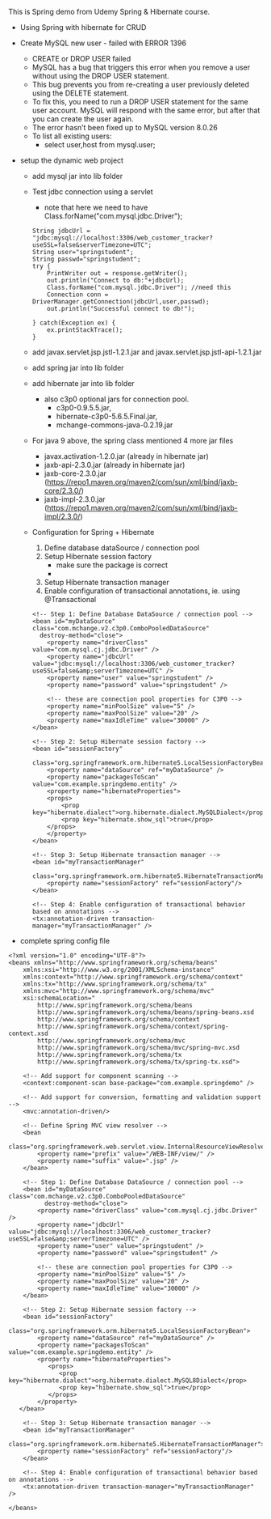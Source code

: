 This is Spring demo from Udemy Spring & Hibernate course.
- Using Spring with hibernate for CRUD

- Create MySQL new user - failed with ERROR 1396 
    - CREATE or DROP USER failed
    - MySQL has a bug that triggers this error when you remove a user without using the DROP USER statement.
    - This bug prevents you from re-creating a user previously deleted using the DELETE statement.
    - To fix this, you need to run a DROP USER statement for the same user account. MySQL will respond with the same error, but after that you can create the user again.
    - The error hasn’t been fixed up to MySQL version 8.0.26  
    - To list all existing users:
        - select user,host from mysql.user; 


- setup the dynamic web project 
    - add mysql jar into lib folder
    - Test jdbc connection using a servlet
        - note that here we need to have Class.forName("com.mysql.jdbc.Driver");
        ```
        String jdbcUrl = "jdbc:mysql://localhost:3306/web_customer_tracker?useSSL=false&serverTimezone=UTC";
		String user="springstudent";
		String passwd="springstudent";
		try {
			PrintWriter out = response.getWriter();
			out.println("Connect to db:"+jdbcUrl);
			Class.forName("com.mysql.jdbc.Driver"); //need this
			Connection conn = DriverManager.getConnection(jdbcUrl,user,passwd);
			out.println("Successful connect to db!");
			
		} catch(Exception ex) {
			ex.printStackTrace();
		}
        ```
    - add javax.servlet.jsp.jstl-1.2.1.jar and javax.servlet.jsp.jstl-api-1.2.1.jar 
    - add spring jar into lib folder
    - add hibernate jar into lib folder
        - also c3p0 optional jars for connection pool. 
            - c3p0-0.9.5.5.jar, 
            - hibernate-c3p0-5.6.5.Final.jar, 
            - mchange-commons-java-0.2.19.jar
    - For java 9 above, the spring class mentioned 4 more jar files
        - javax.activation-1.2.0.jar (already in hibernate jar)
        - jaxb-api-2.3.0.jar (already in hibernate jar)
        - jaxb-core-2.3.0.jar (https://repo1.maven.org/maven2/com/sun/xml/bind/jaxb-core/2.3.0/)
        - jaxb-impl-2.3.0.jar (https://repo1.maven.org/maven2/com/sun/xml/bind/jaxb-impl/2.3.0/)

    - Configuration for Spring + Hibernate
        1. Define database dataSource / connection pool
        2. Setup Hibernate session factory
            - make sure the package is correct
            - <property name="packagesToScan" value="com.example.springdemo.entity" />
        3. Setup Hibernate transaction manager
        4. Enable configuration of transactional annotations, ie. using @Transactional

        ```
        <!-- Step 1: Define Database DataSource / connection pool -->
	    <bean id="myDataSource" class="com.mchange.v2.c3p0.ComboPooledDataSource"
          destroy-method="close">
            <property name="driverClass" value="com.mysql.cj.jdbc.Driver" />
            <property name="jdbcUrl" value="jdbc:mysql://localhost:3306/web_customer_tracker?useSSL=false&amp;serverTimezone=UTC" />
            <property name="user" value="springstudent" />
            <property name="password" value="springstudent" /> 

            <!-- these are connection pool properties for C3P0 -->
            <property name="minPoolSize" value="5" />
            <property name="maxPoolSize" value="20" />
            <property name="maxIdleTime" value="30000" />
        </bean>  
	
        <!-- Step 2: Setup Hibernate session factory -->
        <bean id="sessionFactory"
            class="org.springframework.orm.hibernate5.LocalSessionFactoryBean">
            <property name="dataSource" ref="myDataSource" />
            <property name="packagesToScan" value="com.example.springdemo.entity" />
            <property name="hibernateProperties">
            <props>
                <prop key="hibernate.dialect">org.hibernate.dialect.MySQLDialect</prop>
                <prop key="hibernate.show_sql">true</prop>
            </props>
            </property>
        </bean>	  

        <!-- Step 3: Setup Hibernate transaction manager -->
        <bean id="myTransactionManager"
                class="org.springframework.orm.hibernate5.HibernateTransactionManager">
            <property name="sessionFactory" ref="sessionFactory"/>
        </bean>
        
        <!-- Step 4: Enable configuration of transactional behavior based on annotations -->
        <tx:annotation-driven transaction-manager="myTransactionManager" />
        ```

- complete spring config file

```
<?xml version="1.0" encoding="UTF-8"?>
<beans xmlns="http://www.springframework.org/schema/beans"
	xmlns:xsi="http://www.w3.org/2001/XMLSchema-instance" 
	xmlns:context="http://www.springframework.org/schema/context"
    xmlns:tx="http://www.springframework.org/schema/tx"
	xmlns:mvc="http://www.springframework.org/schema/mvc"
	xsi:schemaLocation="
		http://www.springframework.org/schema/beans
		http://www.springframework.org/schema/beans/spring-beans.xsd
		http://www.springframework.org/schema/context
		http://www.springframework.org/schema/context/spring-context.xsd
		http://www.springframework.org/schema/mvc
		http://www.springframework.org/schema/mvc/spring-mvc.xsd
		http://www.springframework.org/schema/tx 
		http://www.springframework.org/schema/tx/spring-tx.xsd">

	<!-- Add support for component scanning -->
	<context:component-scan base-package="com.example.springdemo" />

	<!-- Add support for conversion, formatting and validation support -->
	<mvc:annotation-driven/>

	<!-- Define Spring MVC view resolver -->
	<bean
		class="org.springframework.web.servlet.view.InternalResourceViewResolver">
		<property name="prefix" value="/WEB-INF/view/" />
		<property name="suffix" value=".jsp" />
	</bean>

    <!-- Step 1: Define Database DataSource / connection pool -->
	<bean id="myDataSource" class="com.mchange.v2.c3p0.ComboPooledDataSource"
          destroy-method="close">
        <property name="driverClass" value="com.mysql.cj.jdbc.Driver" />
        <property name="jdbcUrl" value="jdbc:mysql://localhost:3306/web_customer_tracker?useSSL=false&amp;serverTimezone=UTC" />
        <property name="user" value="springstudent" />
        <property name="password" value="springstudent" /> 

        <!-- these are connection pool properties for C3P0 -->
        <property name="minPoolSize" value="5" />
        <property name="maxPoolSize" value="20" />
        <property name="maxIdleTime" value="30000" />
	</bean>  
	
    <!-- Step 2: Setup Hibernate session factory -->
	<bean id="sessionFactory"
		class="org.springframework.orm.hibernate5.LocalSessionFactoryBean">
		<property name="dataSource" ref="myDataSource" />
		<property name="packagesToScan" value="com.example.springdemo.entity" />
		<property name="hibernateProperties">
		   <props>
		      <prop key="hibernate.dialect">org.hibernate.dialect.MySQL8Dialect</prop>
		      <prop key="hibernate.show_sql">true</prop>
		   </props>
		</property>
   </bean>	  

    <!-- Step 3: Setup Hibernate transaction manager -->
	<bean id="myTransactionManager"
            class="org.springframework.orm.hibernate5.HibernateTransactionManager">
        <property name="sessionFactory" ref="sessionFactory"/>
    </bean>
    
    <!-- Step 4: Enable configuration of transactional behavior based on annotations -->
	<tx:annotation-driven transaction-manager="myTransactionManager" />

</beans>
```